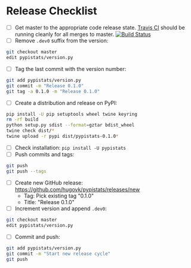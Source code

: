 # Release Checklist

* [ ] Get master to the appropriate code release state. [Travis CI](https://travis-ci.org/hugovk/pypistats) should be running cleanly for all merges to master. [![Build Status](https://travis-ci.org/hugovk/pypistats.svg?branch=master)](https://travis-ci.org/hugovk/pypistats)
* [ ] Remove `.dev0` suffix from the version:
```bash
git checkout master
edit pypistats/version.py
```
* [ ] Tag the last commit with the version number:
```bash
git add pypistats/version.py
git commit -m "Release 0.1.0"
git tag -a 0.1.0 -m "Release 0.1.0"
```
* [ ] Create a distribution and release on PyPI:
```bash
pip install -U pip setuptools wheel twine keyring
rm -rf build
python setup.py sdist --format=gztar bdist_wheel
twine check dist/*
twine upload -r pypi dist/pypistats-0.1.0*
```
* [ ] Check installation: `pip install -U pypistats`
* [ ] Push commits and tags:
 ```bash
git push
git push --tags
```
* [ ] Create new GitHub release: https://github.com/hugovk/pypistats/releases/new
  * Tag: Pick existing tag "0.1.0"
  * Title: "Release 0.1.0"
* [ ] Increment version and append `.dev0`:
```bash
git checkout master
edit pypistats/version.py
```
* [ ] Commit and push:
```bash
git add pypistats/version.py
git commit -m "Start new release cycle"
git push
```
